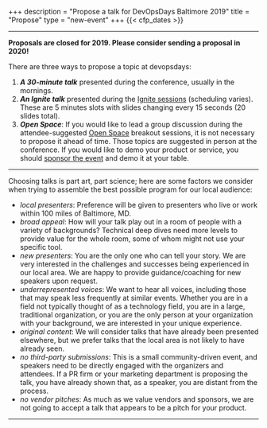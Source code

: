 +++
description = "Propose a talk for DevOpsDays Baltimore 2019"
title = "Propose"
type = "new-event"
+++
{{< cfp_dates >}}

<hr>

<strong>
  Proposals are closed for 2019. Please consider sending a proposal in 2020!
</strong>

There are three ways to propose a topic at devopsdays:
<ol>
  <li>
    <strong><em>A 30-minute talk</em></strong> presented during the conference,
    usually in the mornings.
  </li>
  <li>
    <strong><em>An Ignite talk</em></strong> presented during the
    <a href="/pages/ignite-talks-format">Ignite sessions</a> (scheduling
    varies). These are 5 minutes slots with slides changing every 15 seconds (20
    slides total).
  </li>
  <li>
    <strong><em>Open Space</em></strong>: If you would like to lead a group
    discussion during the attendee-suggested
    <a href="/pages/open-space-format">Open Space</a> breakout sessions, it is
    not necessary to propose it ahead of time. Those topics are suggested in
    person at the conference. If you would like to demo your product or service,
    you should <a href="../sponsor">sponsor the event</a> and demo it at your
    table.
</ol>

<hr>

Choosing talks is part art, part science; here are some factors we consider when trying to assemble the best possible program for our local audience:

- _local presenters_: Preference will be given to presenters who live or work
within 100 miles of Baltimore, MD.
- _broad appeal_: How will your talk play out in a room of people with a variety
of backgrounds? Technical deep dives need more levels to provide value for the
whole room, some of whom might not use your specific tool.
- _new presenters_: You are the only one who can tell your story. We are very
interested in the challenges and successes being experienced in our local area.
We are happy to provide guidance/coaching for new speakers upon request.
- _underrepresented voices_: We want to hear all voices, including those that
may speak less frequently at similar events. Whether you are in a field not
typically thought of as a technology field, you are in a large, traditional
organization, or you are the only person at your organization with your
background, we are interested in your unique experience.
- _original content_: We will consider talks that have already been presented
elsewhere, but we prefer talks that the local area is not likely to have already
seen.
- _no third-party submissions_: This is a small community-driven event, and
speakers need to be directly engaged with the organizers and attendees. If a PR
firm or your marketing department is proposing the talk, you have already shown
that, as a speaker, you are distant from the process.
- _no vendor pitches_: As much as we value vendors and sponsors, we are not
going to accept a talk that appears to be a pitch for your product.

<hr>